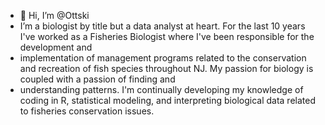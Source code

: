 - 👋 Hi, I’m @Ottski
- I’m a biologist by title but a data analyst at heart. For the last 10 years I've worked as a Fisheries Biologist where I've been responsible for the development and  
- implementation of management programs related to the conservation and recreation of fish species throughout NJ. My passion for biology is coupled with a passion of finding and
- understanding patterns. I'm continually developing my knowledge of coding in R, statistical modeling, and interpreting biological data related to fisheries conservation issues.  


